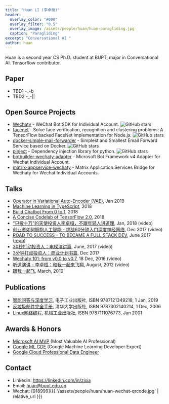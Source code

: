 ```yaml
---
title: "Huan LI (李卓桓)"
header:
  overlay_color: "#000"
  overlay_filter: "0.5"
  overlay_image: /assets/people/huan/huan-paragliding.jpg
  caption: "Paragliding"
excerpt: "Conversational AI "
author: huan
---
```


Huan is a second year CS Ph.D. student at BUPT, major in Conversational AI. Tensorflow contributor.

## Paper

- TBD1 -_-b
- TBD2 -_-\|\|

## Open Source Projects

- [Wechaty](https://github.com/chatie/wechaty) - WeChat Bot SDK for Individual Account. ![GitHub stars](https://img.shields.io/github/stars/chatie/wechaty.svg?style=social)
- [facenet](https://github.com/huan/node-facenet) - Solve face verification, recognition and clustering problems: A TensorFlow backed FaceNet implementation for Node.js. ![GitHub stars](https://img.shields.io/github/stars/huan/node-facenet.svg?style=social)
- [docker-simple-mail-forwarder](https://github.com/huan/docker-simple-mail-forwarder) - Simplest and Smallest Email Forward Service based on Docker. ![GitHub stars](https://img.shields.io/github/stars/huan/docker-simple-mail-forwarder.svg?style=social)
- [pinject](https://github.com/google/pinject) -  Dependency injection library for python. ![GitHub stars](https://img.shields.io/github/stars/google/pinject.svg?style=social)
- [botbuilder-wechaty-adapter](https://github.com/huan/botbuilder-wechaty-adapter) - Microsoft Bot Framework v4 Adapter for Wechat Individual Account.
- [matrix-appservice-wechaty](https://github.com/huan/matrix-appservice-wechaty) - Matrix Application Services Bridge for Wechaty for Wechat Individual Accounts.

## Talks

- [Operator in Variational Auto-Encoder (VAE)](https://docs.google.com/presentation/d/17w7gtD26MU2Ay38WXMDY9Ok37S6Mwd4JJ0EMpoq9M0I/edit?usp=sharing), Jan 2019
- [Machine Learning in TypeScript](https://docs.google.com/presentation/d/10u2hKAz4VjryCYr-oHxcxX4HzFeKOir7lq79ASV6TIA/edit?usp=sharing), 2018
- [Build Chatbot From 0 to 1](https://docs.google.com/presentation/d/1NUHIyrYyhYuUrfNm2E7D7GtMjfX2Y6EoiNwXhE33iPU/edit?usp=sharing), 2018
- [A Concise Codelab of TensorFlow 2.0](https://docs.google.com/presentation/d/1fOcbvo8fcfMj-YGt2YSDqSlv-vH4NJ_EZOb9ZLd-0iI/edit?usp=sharing), 2018
- [“只投十万”的天使投资人李卓桓，不跟年轻人讲道理](https://mp.weixin.qq.com/s?__biz=MjM5MDQxOTIyMw==&mid=502834304&idx=1&sn=33ca3a355e446fb63b72df5d1b6b2127), Jan, 2018 (video)
- [创业者如何拥抱人工智能 - 挑战60分钟入门深度神经网络](https://blog.zixia.net/2017/12/15/entrepreneur-meet-ai-get-started-with-neural-networks-in-60-minutes.html), Dec 2017 (video)
- [ROAD TO SUCCESS - TO BECAME A FULL STACK DEV](https://docs.google.com/presentation/d/15ZrF5rrqN9ax4LOIEYLHQLitqDBpSIC52Sz5c195K9k/edit?usp=sharing), June 2017 ([repo](https://github.com/bupt/wora-app))
- [30秒打动投资人：电梯演讲篇](https://mp.weixin.qq.com/s?__biz=MjM5MDQxOTIyMw==&mid=502834289&idx=1&sn=f357a3ef14b31d6e2624492120338dbf), June, 2017 (video)
- [3分钟打动投资人：商业计划书篇](https://mp.weixin.qq.com/s?__biz=MjM5MDQxOTIyMw==&mid=502834290&idx=1&sn=6ce3f9a22e1b82f51804f8306a95b512), Dec 2017
- [Wechaty 101: from v0.0 to v0.7](https://blog.chatie.io/wechaty-101-presentation/), 18 Dec, 2016 (video)
- [听道演讲 - 李卓桓：和我一起来飞翔](https://mp.weixin.qq.com/s?__biz=MjM5MDQxOTIyMw==&mid=10000009&idx=1&sn=4d4adea2700d99f5fb9e90da7ddd812d), August, 2012 (video)
- [跟我一起飞](https://docs.google.com/presentation/d/1oV8me-DsH_TVgFhFeQQ3axvDID6R1n4Tya64NbClhaQ/edit?usp=sharing), March, 2010

## Publications

- [智能问答与深度学习](https://item.jd.com/12479014.html), 电子工业出版社, ISBN 9787121349218, 1 Jan, 2019
- [反垃圾邮件完全手册](https://books.google.com/books?id=ng3JODtYRVMC), 清华大学出版社, ISBN 9787302140214, 1 Dec, 2006
- [Linux网络编程](https://book.douban.com/subject/1021619/), 机械工业出版社, ISBN 9787111076773, Jan 2001

## Awards & Honors

- [Microsoft AI MVP](https://mvp.microsoft.com/en-us/PublicProfile/5003061) (Most Valuable AI Professional)
- [Google ML GDE](https://developers.google.com/community/experts/directory/) (Google Machine Learning Developer Expert)
- [Google Cloud Professional Data Engineer](https://www.credential.net/x609tcmm)

## Contact

- Linkedin: <https://linkedin.com/in/zixia>
- Email: <huan@bupt.edu.cn>
- Wechat: [918999]({{ '/assets/people/huan/huan-wechat-qrcode.jpg' | relative_url }})
